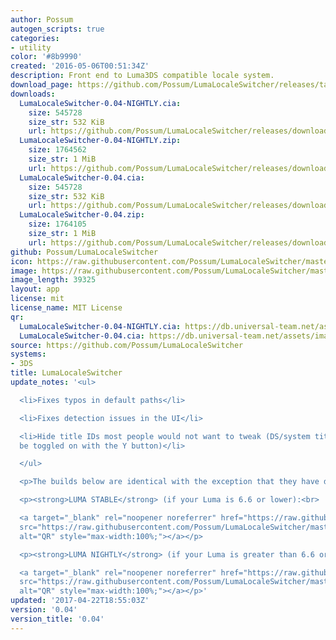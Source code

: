 ```yaml
---
author: Possum
autogen_scripts: true
categories:
- utility
color: '#8b9990'
created: '2016-05-06T00:51:34Z'
description: Front end to Luma3DS compatible locale system.
download_page: https://github.com/Possum/LumaLocaleSwitcher/releases/tag/0.04
downloads:
  LumaLocaleSwitcher-0.04-NIGHTLY.cia:
    size: 545728
    size_str: 532 KiB
    url: https://github.com/Possum/LumaLocaleSwitcher/releases/download/0.04/LumaLocaleSwitcher-0.04-NIGHTLY.cia
  LumaLocaleSwitcher-0.04-NIGHTLY.zip:
    size: 1764562
    size_str: 1 MiB
    url: https://github.com/Possum/LumaLocaleSwitcher/releases/download/0.04/LumaLocaleSwitcher-0.04-NIGHTLY.zip
  LumaLocaleSwitcher-0.04.cia:
    size: 545728
    size_str: 532 KiB
    url: https://github.com/Possum/LumaLocaleSwitcher/releases/download/0.04/LumaLocaleSwitcher-0.04.cia
  LumaLocaleSwitcher-0.04.zip:
    size: 1764105
    size_str: 1 MiB
    url: https://github.com/Possum/LumaLocaleSwitcher/releases/download/0.04/LumaLocaleSwitcher-0.04.zip
github: Possum/LumaLocaleSwitcher
icon: https://raw.githubusercontent.com/Possum/LumaLocaleSwitcher/master/meta/icon.png
image: https://raw.githubusercontent.com/Possum/LumaLocaleSwitcher/master/meta/banner.png
image_length: 39325
layout: app
license: mit
license_name: MIT License
qr:
  LumaLocaleSwitcher-0.04-NIGHTLY.cia: https://db.universal-team.net/assets/images/qr/lumalocaleswitcher-0.04-nightly.cia.png
  LumaLocaleSwitcher-0.04.cia: https://db.universal-team.net/assets/images/qr/lumalocaleswitcher-0.04.cia.png
source: https://github.com/Possum/LumaLocaleSwitcher
systems:
- 3DS
title: LumaLocaleSwitcher
update_notes: '<ul>

  <li>Fixes typos in default paths</li>

  <li>Fixes detection issues in the UI</li>

  <li>Hide title IDs most people would not want to tweak (DS/system titles; they can
  be toggled on with the Y button)</li>

  </ul>

  <p>The builds below are identical with the exception that they have different defaults.</p>

  <p><strong>LUMA STABLE</strong> (if your Luma is 6.6 or lower):<br>

  <a target="_blank" rel="noopener noreferrer" href="https://raw.githubusercontent.com/Possum/LumaLocaleSwitcher/master/qr/0.04.png"><img
  src="https://raw.githubusercontent.com/Possum/LumaLocaleSwitcher/master/qr/0.04.png"
  alt="QR" style="max-width:100%;"></a></p>

  <p><strong>LUMA NIGHTLY</strong> (if your Luma is greater than 6.6 or Nightly):<br>

  <a target="_blank" rel="noopener noreferrer" href="https://raw.githubusercontent.com/Possum/LumaLocaleSwitcher/master/qr/0.04-NIGHTLY.png"><img
  src="https://raw.githubusercontent.com/Possum/LumaLocaleSwitcher/master/qr/0.04-NIGHTLY.png"
  alt="QR" style="max-width:100%;"></a></p>'
updated: '2017-04-22T18:55:03Z'
version: '0.04'
version_title: '0.04'
---
```

